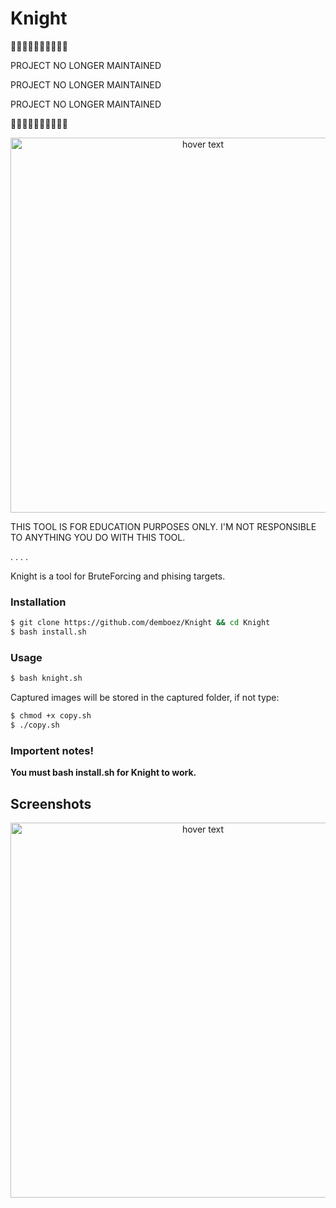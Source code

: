 # Knight

🔴🔴🔴🔴🔴🔴🔴🔴🔴🔴

PROJECT NO LONGER MAINTAINED

PROJECT NO LONGER MAINTAINED

PROJECT NO LONGER MAINTAINED

🔴🔴🔴🔴🔴🔴🔴🔴🔴🔴

<p align="center">
  <img src="https://imgur.com/mIQh05m.png" width="600" title="hover text">
</p>
THIS TOOL IS FOR EDUCATION PURPOSES ONLY. I'M NOT RESPONSIBLE TO ANYTHING YOU DO WITH THIS TOOL.

.
.
.
.

Knight is a tool for BruteForcing and phising targets.
 
 <h3>Installation</h3>
 
```bash
$ git clone https://github.com/demboez/Knight && cd Knight
$ bash install.sh
```

<h3>Usage</h3>

```bash
$ bash knight.sh
 ```
 
 Captured images will be stored in the captured folder, if not type:

```bash
$ chmod +x copy.sh
$ ./copy.sh
```

<h3>Importent notes!</h3>
 
 **You must bash install.sh for Knight to work.**

## Screenshots
<p align="center">
  <img src="https://imgur.com/xz8zSiY.png" width="600" title="hover text">
</p>
